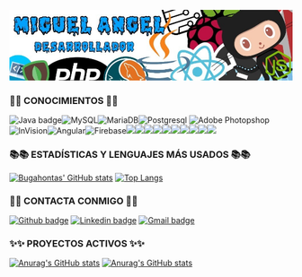 ![Banner Image](https://raw.githubusercontent.com/Abepuoh/Abepuoh/main/BannerMa.jpg)
### 🔧🔧 CONOCIMIENTOS 🔧🔧
![Java badge](https://img.shields.io/badge/Java-ED8B00?style=for-the-badge&logo=java&logoColor=white)![MySQL](https://img.shields.io/badge/MySQL-005C84?style=for-the-badge&logo=mysql&logoColor=white)![MariaDB](https://img.shields.io/badge/MariaDB-003545?style=for-the-badge&logo=mariadb&logoColor=white)![Postgresql](https://img.shields.io/badge/PostgreSQL-316192?style=for-the-badge&logo=postgresql&logoColor=white)
![Adobe Photopshop](https://img.shields.io/badge/Adobe%20Photoshop-31A8FF?style=for-the-badge&logo=Adobe%20Photoshop&logoColor=black)![InVision](https://img.shields.io/badge/InVision-FF3366?style=for-the-badge&logo=InVision&logoColor=white)![Angular](https://img.shields.io/badge/Angular-DD0031?style=for-the-badge&logo=angular&logoColor=white)![Firebase](https://img.shields.io/badge/firebase-ffca28?style=for-the-badge&logo=firebase&logoColor=black)![](https://img.shields.io/badge/Postman-FF6C37?style=for-the-badge&logo=Postman&logoColor=white)![](https://img.shields.io/badge/Spring-6DB33F?style=for-the-badge&logo=spring&logoColor=white)![](https://img.shields.io/badge/Ionic-3880FF?style=for-the-badge&logo=ionic&logoColor=white)![](https://img.shields.io/badge/Eclipse-2C2255?style=for-the-badge&logo=eclipse&logoColor=white)![](https://img.shields.io/badge/Visual_Studio_Code-0078D4?style=for-the-badge&logo=visual%20studio%20code&logoColor=white)![](https://img.shields.io/badge/C-00599C?style=for-the-badge&logo=c&logoColor=white)![](https://img.shields.io/badge/TypeScript-007ACC?style=for-the-badge&logo=typescript&logoColor=white)![](https://img.shields.io/badge/LaTeX-47A141?style=for-the-badge&logo=LaTeX&logoColor=white)![](https://img.shields.io/badge/Capacitor-119EFF?style=for-the-badge&logo=Capacitor&logoColor=white)![](https://img.shields.io/badge/GitHub-100000?style=for-the-badge&logo=github&logoColor=white)


### 📚📚 ESTADÍSTICAS Y LENGUAJES MÁS USADOS 📚📚
[![Bugahontas' GitHub stats](https://github-readme-stats.vercel.app/api?username=Abepuoh&show_icons=true&theme=dark&text_color=fff&border_color=79ff97&hide_title=true)](https://github.com/Abepuoh) [![Top Langs](https://github-readme-stats.vercel.app/api/top-langs/?username=Abepuoh&theme=dark&text_color=fff&border_color=79ff97&layout=compact)](https://github.com/Abepuoh)

### 📱📱 CONTACTA CONMIGO 📱📱

[![Github badge](https://img.shields.io/badge/Abepuoh-100000?style=for-the-badge&logo=github&logoColor=white)](https://github.com/Abepuoh) [![Linkedin badge](https://img.shields.io/badge/LinkedIn-0077B5?style=for-the-badge&logo=linkedin&logoColor=white)](https://www.linkedin.com/in/magdeveloper/) [![Gmail badge](https://img.shields.io/badge/dammiguelangel@gmail.com-c5221f?style=for-the-badge&logo=gmail&logoColor=white)](mailto:dammiguelangel@g@gmail.com)

### ✨✨ PROYECTOS ACTIVOS ✨✨

[![Anurag's GitHub stats](https://github-readme-stats.vercel.app/api/pin/?username=Abepuoh&repo=Captura-Back&cache_seconds=86400&theme=highcontrast)](https://github.com/Abepuoh/Captura-Back) [![Anurag's GitHub stats](https://github-readme-stats.vercel.app/api/pin/?username=Abepuoh&repo=CapacitorNotea&cache_seconds=86400&theme=highcontrast)](https://github.com/Abepuoh/CapacitorNotea)
